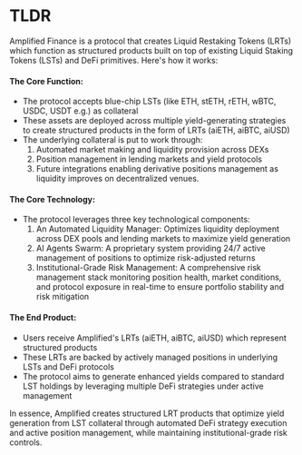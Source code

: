# TLDR

Amplified Finance is a protocol that creates Liquid Restaking Tokens (LRTs) which function as structured products built on top of existing Liquid Staking Tokens (LSTs) and DeFi primitives. Here's how it works:

#### The Core Function:

* The protocol accepts blue-chip LSTs (like ETH, stETH, rETH, wBTC, USDC, USDT e.g.) as collateral
* These assets are deployed across multiple yield-generating strategies to create structured products in the form of LRTs (aiETH, aiBTC, aiUSD)
* The underlying collateral is put to work through:
  1. Automated market making and liquidity provision across DEXs
  2. Position management in lending markets and yield protocols
  3. Future integrations enabling derivative positions management as liquidity improves on decentralized venues.

#### The Core Technology:

* The protocol leverages three key technological components:
  1. An Automated Liquidity Manager: Optimizes liquidity deployment across DEX pools and lending markets to maximize yield generation
  2. AI Agents Swarm: A proprietary system providing 24/7 active management of positions to optimize risk-adjusted returns
  3. Institutional-Grade Risk Management: A comprehensive risk management stack monitoring position health, market conditions, and protocol exposure in real-time to ensure portfolio stability and risk mitigation

#### The End Product:

* Users receive Amplified's LRTs (aiETH, aiBTC, aiUSD) which represent structured products
* These LRTs are backed by actively managed positions in underlying LSTs and DeFi protocols
* The protocol aims to generate enhanced yields compared to standard LST holdings by leveraging multiple DeFi strategies under active management

In essence, Amplified creates structured LRT products that optimize yield generation from LST collateral through automated DeFi strategy execution and active position management, while maintaining institutional-grade risk controls.
